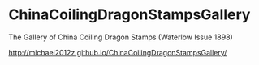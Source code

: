 # ChinaCoilingDragonStampsGallery
The Gallery of China Coiling Dragon Stamps (Waterlow Issue 1898)

http://michael2012z.github.io/ChinaCoilingDragonStampsGallery/
